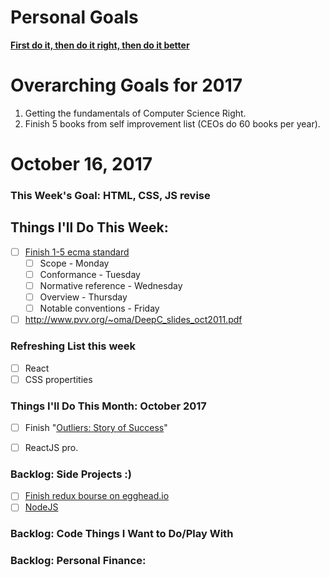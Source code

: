 Personal Goals
==============
**[First do it, then do it right, then do it better](https://medium.com/@addyosmani/totally-get-your-frustration-ea11adf237e3)**

# Overarching Goals for 2017
1. Getting the fundamentals of Computer Science Right.
2. Finish 5 books from self improvement list (CEOs do 60 books per year).

# October 16, 2017

### This Week's Goal: HTML, CSS, JS revise

## Things I'll Do This Week:
- [ ] [Finish 1-5 ecma standard](https://www.ecma-international.org/ecma-262/8.0/index.html)
  - [ ] Scope - Monday
  - [ ] Conformance - Tuesday
  - [ ] Normative reference - Wednesday
  - [ ] Overview - Thursday
  - [ ] Notable conventions - Friday
- [ ] http://www.pvv.org/~oma/DeepC_slides_oct2011.pdf

### Refreshing List this week
- [ ] React
- [ ] CSS propertities

### Things I'll Do This Month: October 2017
- [ ] Finish "[Outliers: Story of Success](https://www.goodreads.com/book/show/3228917-outliers)"
- [ ] ReactJS pro.


### Backlog: Side Projects :)
- [ ] [Finish redux bourse on egghead.io](https://egghead.io/courses/building-react-applications-with-idiomatic-redux)
- [ ] [NodeJS](http://book.mixu.net/node/)

### Backlog: Code Things I Want to Do/Play With

### Backlog: Personal Finance:
